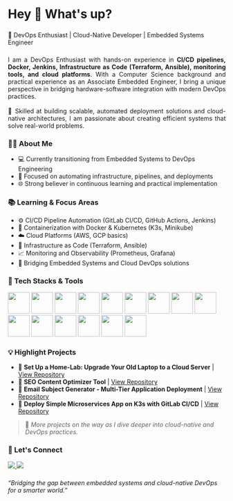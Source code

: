 <h1>Hey 👋 What's up?</h1>

###

<p>🚀 DevOps Enthusiast | Cloud-Native Developer | Embedded Systems Engineer</p>

###

<p align="justify">
I am a DevOps Enthusiast with hands-on experience in <b>CI/CD pipelines, Docker, Jenkins, Infrastructure as Code (Terraform, Ansible), monitoring tools, and cloud platforms</b>. With a Computer Science background and practical experience as an Associate Embedded Engineer, I bring a unique perspective in bridging hardware-software integration with modern DevOps practices. <br><br>
🔧 Skilled at building scalable, automated deployment solutions and cloud-native architectures, I am passionate about creating efficient systems that solve real-world problems.
</p>

###

<h3 align="left">🧑‍💻 About Me</h3>

<ul>
  <li>💻 Currently transitioning from Embedded Systems to DevOps Engineering</li>
  <li>🎯 Focused on automating infrastructure, pipelines, and deployments</li>
  <li>🌐 Strong believer in continuous learning and practical implementation</li>
</ul>

###

<h3>📚 Learning & Focus Areas</h3>

<ul>
  <li>⚙️ CI/CD Pipeline Automation (GitLab CI/CD, GitHub Actions, Jenkins)</li>
  <li>🐳 Containerization with Docker & Kubernetes (K3s, Minikube)</li>
  <li>☁️ Cloud Platforms (AWS, GCP basics)</li>
  <li>🔧 Infrastructure as Code (Terraform, Ansible)</li>
  <li>📈 Monitoring and Observability (Prometheus, Grafana)</li>
  <li>🔗 Bridging Embedded Systems and Cloud DevOps solutions</li>
</ul>

###

<h3>🔰 Tech Stacks & Tools</h3>

<p align="left">
  <!-- DevOps & Cloud -->
  <img src="https://cdn.jsdelivr.net/gh/devicons/devicon/icons/docker/docker-original-wordmark.svg" width="50" height="50"/>
  <img src="https://cdn.jsdelivr.net/gh/devicons/devicon/icons/kubernetes/kubernetes-plain-wordmark.svg" width="50" height="50"/>
  <img src="https://cdn.jsdelivr.net/gh/devicons/devicon/icons/gitlab/gitlab-original-wordmark.svg" width="50" height="50"/>
  <img src="https://cdn.jsdelivr.net/gh/devicons/devicon/icons/github/github-original-wordmark.svg" width="50" height="50"/>
  <img src="https://cdn.jsdelivr.net/gh/devicons/devicon/icons/bitbucket/bitbucket-original-wordmark.svg" width="50" height="50"/>
  <img src="https://cdn.jsdelivr.net/gh/devicons/devicon/icons/terraform/terraform-original-wordmark.svg" width="50" height="50"/>
  <img src="https://cdn.jsdelivr.net/gh/devicons/devicon/icons/ansible/ansible-original-wordmark.svg" width="50" height="50"/>

  <!-- Monitoring & Visualization -->
  <img src="https://cdn.jsdelivr.net/gh/devicons/devicon/icons/prometheus/prometheus-original.svg" width="50" height="50"/>
  <img src="https://cdn.jsdelivr.net/gh/devicons/devicon/icons/grafana/grafana-original-wordmark.svg" width="50" height="50"/>

  <!-- Programming & OS -->
  <img src="https://cdn.jsdelivr.net/gh/devicons/devicon/icons/nodejs/nodejs-original-wordmark.svg" width="50" height="50"/>
  <img src="https://cdn.jsdelivr.net/gh/devicons/devicon/icons/cplusplus/cplusplus-original.svg" width="50" height="50"/>
  <img src="https://cdn.jsdelivr.net/gh/devicons/devicon/icons/python/python-original.svg" width="50" height="50"/>
  <img src="https://cdn.jsdelivr.net/gh/devicons/devicon/icons/linux/linux-original.svg" width="50" height="50"/>
  <img src="https://cdn.jsdelivr.net/gh/devicons/devicon/icons/centos/centos-original-wordmark.svg" width="50" height="50"/>

  <!-- Database -->
  <img src="https://cdn.jsdelivr.net/gh/devicons/devicon/icons/mysql/mysql-original-wordmark.svg" width="50" height="50"/>
</p>


###

<h3>💡 Highlight Projects</h3>

<ul>
  <li>🔗 <b>Set Up a Home-Lab: Upgrade Your Old Laptop to a Cloud Server</b> | 
  <a href="https://github.com/sachindumalshan/home-lab-server.git">View Repository</a></li>

  <li>🔗 <b>SEO Content Optimizer Tool</b> | 
  <a href="https://github.com/sachindumalshan/seo-content-optimizer-tool.git">View Repository</a></li>

  <li>🔗 <b>Email Subject Generator - Multi-Tier Application Deployment</b> | 
  <a href="https://sachindumalshan@bitbucket.org/sachindu-work-space/email-subject-generator.git">View Repository</a></li>

  <li>🔗 <b>Deploy Simple Microservices App on K3s with GitLab CI/CD</b> | 
  <a href="https://gitlab.com/sachindu_personal/KubeGreet.git">View Repository</a></li>
</ul>

> 📝 *More projects on the way as I dive deeper into cloud-native and DevOps practices.*

###

<h3>🤝 Let's Connect</h3>

<p align="left">
  <a href="https://www.linkedin.com/in/sachindumalshan/" target="_blank">
    <img src="https://img.shields.io/badge/LinkedIn-0077B5?logo=linkedin&logoColor=white" />
  </a>
  <a href="mailto:sachindu.info@gmail.com" target="_blank">
    <img src="https://img.shields.io/badge/Email-D14836?logo=gmail&logoColor=white" />
  </a>
</p>

###

<p><i>“Bridging the gap between embedded systems and cloud-native DevOps for a smarter world.”</i></p>
